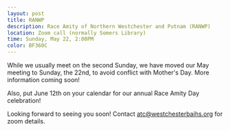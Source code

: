 ```yaml
---
layout: post
title: RANWP 
description: Race Amity of Northern Westchester and Putnam (RANWP)
location: Zoom call (normally Somers Library)
time: Sunday, May 22, 2:00PM
color: BF360C
---
```


While we usually meet on the second Sunday, we have moved our May meeting to Sunday, the 
22nd, to avoid conflict with Mother's Day.  More information coming soon!
 
Also, put June 12th on your calendar for our annual Race Amity Day celebration!  
 
Looking forward to seeing you soon! Contact <atc@westchesterbaihs.org> for zoom details. 
